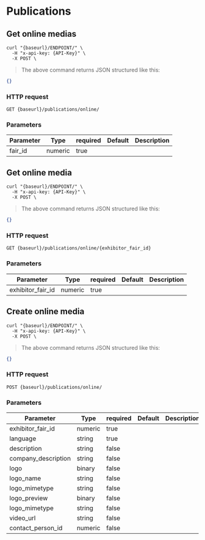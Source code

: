 # Publications

## Get online medias

```shell
curl "{baseurl}/ENDPOINT/" \
  -H "x-api-key: {API-Key}" \
  -X POST \
```

> The above command returns JSON structured like this:

```json
{}
```

### HTTP request

`GET {baseurl}/publications/online/`

### Parameters

Parameter | Type | required | Default | Description
--------- | ---- | -------- | ------- | -----------
fair_id | numeric | true | |

## Get online media

```shell
curl "{baseurl}/ENDPOINT/" \
  -H "x-api-key: {API-Key}" \
  -X POST \
```

> The above command returns JSON structured like this:

```json
{}
```

### HTTP request

`GET {baseurl}/publications/online/{exhibitor_fair_id}`

### Parameters

Parameter | Type | required | Default | Description
--------- | ---- | -------- | ------- | -----------
exhibitor_fair_id | numeric | true | |

## Create online media

```shell
curl "{baseurl}/ENDPOINT/" \
  -H "x-api-key: {API-Key}" \
  -X POST \
```

> The above command returns JSON structured like this:

```json
{}
```

### HTTP request

`POST {baseurl}/publications/online/`

### Parameters

Parameter | Type | required | Default | Description
--------- | ---- | -------- | ------- | -----------
exhibitor_fair_id | numeric | true | |
language | string | true | |
description | string | false | |
company_description | string | false | |
logo | binary | false | |
logo_name | string | false | |
logo_mimetype | string | false | |
logo_preview | binary | false | |
logo_mimetype | string | false | |
video_url | string | false | |
contact_person_id | numeric | false | |
